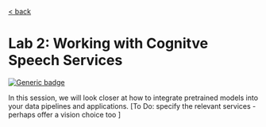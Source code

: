 [< back](../Lab2.md)

# Lab 2: Working with Cognitve Speech Services
[![Generic badge](https://img.shields.io/badge/STATUS-DRAFT-ORANGE.svg)](https://shields.io/)

In this session, we will look closer at how to integrate pretrained models into your data pipelines and applications.
[To Do: specify the relevant services - perhaps offer a vision choice too ]





<pre>


</pre>